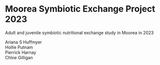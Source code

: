 # Moorea Symbiotic Exchange Project 2023 
 
Adult and juvenile symbiotic nutritional exchange study in Moorea in 2023  

Ariana S Huffmyer   
Hollie Putnam  
Pierrick Harnay  
Chloe Gilligan  